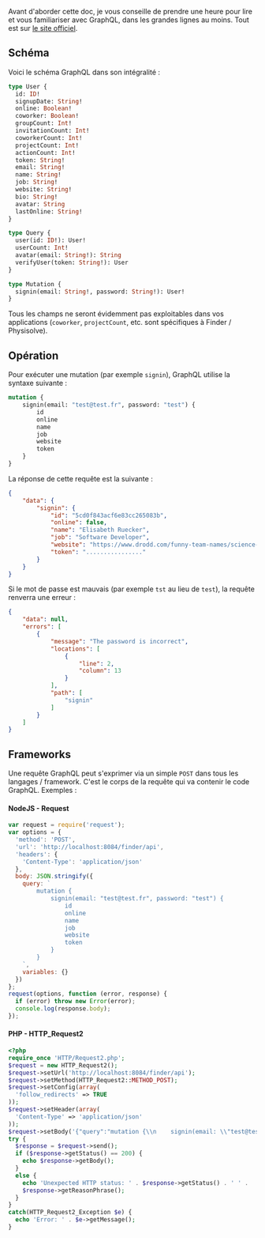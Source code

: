 Avant d'aborder cette doc, je vous conseille de prendre une heure pour lire et vous familiariser avec GraphQL, dans les grandes lignes au moins. Tout est sur [le site officiel](https://graphql.org/).

## Schéma

Voici le schéma GraphQL dans son intégralité :

```graphql
type User {
  id: ID!
  signupDate: String!
  online: Boolean!
  coworker: Boolean!
  groupCount: Int!
  invitationCount: Int!
  coworkerCount: Int!
  projectCount: Int!
  actionCount: Int!
  token: String!
  email: String! 
  name: String!
  job: String! 
  website: String! 
  bio: String! 
  avatar: String
  lastOnline: String!
}

type Query {
  user(id: ID!): User!
  userCount: Int!
  avatar(email: String!): String
  verifyUser(token: String!): User
}

type Mutation {
  signin(email: String!, password: String!): User!
}
```

Tous les champs ne seront évidemment pas exploitables dans vos applications (`coworker`, `projectCount`, etc. sont spécifiques à Finder / Physisolve).

## Opération

Pour exécuter une mutation (par exemple `signin`), GraphQL utilise la syntaxe suivante :

```graphql
mutation {
    signin(email: "test@test.fr", password: "test") {
        id
        online
        name
        job
        website
        token
    }
}
```

La réponse de cette requête est la suivante :

```json
{
    "data": {
        "signin": {
            "id": "5cd0f843acf6e83cc265083b",
            "online": false,
            "name": "Elisabeth Ruecker",
            "job": "Software Developer",
            "website": "https://www.drodd.com/funny-team-names/science-team-names.html",
            "token": "................"
        }
    }
}
```

Si le mot de passe est mauvais (par exemple `tst` au lieu de `test`), la requête renverra une erreur :

```json
{
    "data": null,
    "errors": [
        {
            "message": "The password is incorrect",
            "locations": [
                {
                    "line": 2,
                    "column": 13
                }
            ],
            "path": [
                "signin"
            ]
        }
    ]
}
```

## Frameworks

Une requête GraphQL peut s'exprimer via un simple `POST` dans tous les langages / framework. C'est le corps de la requête qui va contenir le code GraphQL. Exemples :

#### NodeJS - Request

```javascript
var request = require('request');
var options = {
  'method': 'POST',
  'url': 'http://localhost:8084/finder/api',
  'headers': {
    'Content-Type': 'application/json'
  },
  body: JSON.stringify({
    query: `
        mutation {
            signin(email: "test@test.fr", password: "test") {
                id
                online
                name
                job
                website
                token
            }
        }
    `,
    variables: {}
  })
};
request(options, function (error, response) { 
  if (error) throw new Error(error);
  console.log(response.body);
});
```

#### PHP - HTTP_Request2

```php
<?php
require_once 'HTTP/Request2.php';
$request = new HTTP_Request2();
$request->setUrl('http://localhost:8084/finder/api');
$request->setMethod(HTTP_Request2::METHOD_POST);
$request->setConfig(array(
  'follow_redirects' => TRUE
));
$request->setHeader(array(
  'Content-Type' => 'application/json'
));
$request->setBody('{"query":"mutation {\\n    signin(email: \\"test@test.fr\\", password: \\"test\\") {\\n        id\\n        online\\n        name\\n        job\\n        website\\n        token\\n    }\\n}\\n","variables":{}}');
try {
  $response = $request->send();
  if ($response->getStatus() == 200) {
    echo $response->getBody();
  }
  else {
    echo 'Unexpected HTTP status: ' . $response->getStatus() . ' ' .
    $response->getReasonPhrase();
  }
}
catch(HTTP_Request2_Exception $e) {
  echo 'Error: ' . $e->getMessage();
}
```


```graphql
```


```graphql
```


```graphql
```


```graphql
```
